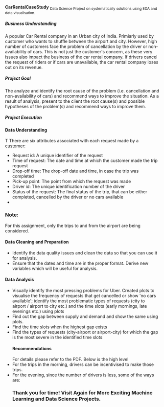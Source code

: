 <b>CarRentalCaseStudy</b>
<sub>Data Science Project on systematically solutions using EDA and data visualisation.</sub>

<h5>Business Understanding</h5>
A popular Car Rental company in an Urban city of India. Primiarly used by customer who wants to shuffle between the airport
and city. However, high number of customers face the problem of cancellation by the driver or non-availability of cars.
This is not just the customer's concern, as these very issues also impact the business of the car rental company.
If drivers cancel the request of riders or if cars are unavailable, the car rental company loses out on its revenue. 

<h5>Project Goal</h5>
The analyze and identify the root cause of the problem (i.e. cancellation and non-availability of cars) and 
recommend ways to improve the situation. As a result of analysis, present to the client the root cause(s) and 
possible hypotheses of the problem(s) and recommend ways to improve them. 

<h5>Project Execution</h5>
<h4>Data Understanding </h4>T
There are six attributes associated with each request made by a customer:
<ul><li>Request id: A unique identifier of the request</li>
<li>Time of request: The date and time at which the customer made the trip request</li>
<li>Drop-off time: The drop-off date and time, in case the trip was completed</li>
<li>Pick-up point: The point from which the request was made</li>
<li>Driver id: The unique identification number of the driver</li>
<li>Status of the request: The final status of the trip, that can be either completed, 
cancelled by the driver or no cars available<li></ul>
 
<h3>Note:</h3> For this assignment, only the trips to and from the airport are being considered.

<h4>Data Cleaning and Preparation</h4>
<ul><li>Identify the data quality issues and clean the data so that you can use it for analysis.</li>
<li>Ensure that the dates and time are in the proper format. Derive new variables which will be useful for analysis.</li></ul>

<h4>Data Analysis</h4>
<ul><li> Visually identify the most pressing problems for Uber. Created plots to visualise the frequency of requests 
that get cancelled or show 'no cars available'; identify the most problematic types of requests (city to airport / airport 
to city etc.) and the time slots (early mornings, late evenings etc.) using plots </li>
<li>Find out the gap between supply and demand and show the same using plots.</li>
<li>Find the time slots when the highest gap exists</li>
<li>Find the types of requests (city-airport or airport-city) for which the gap is the most severe in the identified 
time slots</li>

<h4>Recommendations</h4>
For details please refer to the PDF. Below is the high level 
<li>For the trips in the morning, drivers can be incentivised to make those trips.</li>
<li>For the evening, since the number of drivers is less, some of the ways are:</li>

<h3>Thank you for time! Visit Again for More Exciting Machine Learning and Data Science Projects.</h3>

